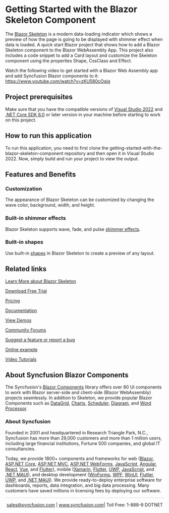 # Getting Started with the Blazor Skeleton Component

The [Blazor Skeleton](https://www.syncfusion.com/blazor-components/blazor-skeleton?utm_source=github&utm_medium=listing&utm_campaign=blazor-skeleton-github-samples) is a modern data-loading indicator which shows a preview of how the page is going to be displayed with shimmer effect when data is loaded. A quick start Blazor project that shows how to add a Blazor Skeleton component to the Blazor WebAssembly App. This project also includes a code snippet to add a Card layout and customize the Skeleton component using the properties Shape, CssClass and Effect.

Watch the following video to get started with a Blazor Web Assembly app and add Syncfusion Blazor components to it: https://www.youtube.com/watch?v=zKU580cOqjg

## Project prerequisites

Make sure that you have the compatible versions of [Visual Studio 2022](https://visualstudio.microsoft.com/downloads/) and [.NET Core SDK 6.0](https://dotnet.microsoft.com/en-us/download/dotnet/6.0) or later version in your machine before starting to work on this project.

## How to run this application

To run this application, you need to first clone the getting-started-with-the-blazor-skeleton-component repository and then open it in Visual Studio 2022. Now, simply build and run your project to view the output.

## Features and Benefits

### Customization

The appearance of Blazor Skeleton can be customized by changing the wave color, background, width, and height.

### Built-in shimmer effects

Blazor Skeleton supports wave, fade, and pulse [shimmer effects](https://blazor.syncfusion.com/documentation/skeleton/effects?utm_source=github&utm_medium=listing&utm_campaign=blazor-skeleton-github-samples).

### Built-in shapes

Use built-in [shapes](https://blazor.syncfusion.com/documentation/skeleton/shapes?utm_source=github&utm_medium=listing&utm_campaign=blazor-skeleton-github-samples) in Blazor Skeleton to create a preview of any layout.

## Related links
[Learn More about Blazor Skeleton](https://www.syncfusion.com/blazor-components/blazor-skeleton?utm_source=github&utm_medium=listing&utm_campaign=blazor-skeleton-github-samples)

[Download Free Trial](https://www.syncfusion.com/downloads/blazor?utm_source=github&utm_medium=listing&utm_campaign=blazor-skeleton-github-samples)

[Pricing](https://www.syncfusion.com/sales/teamlicense?utm_source=github&utm_medium=listing&utm_campaign=blazor-skeleton-github-samples)

[Documentation](https://blazor.syncfusion.com/documentation/skeleton/getting-started?utm_source=github&utm_medium=listing&utm_campaign=blazor-skeleton-github-samples)

[View Demos](https://github.com/SyncfusionExamples/getting-started-with-the-blazor-skeleton-component?utm_source=github&utm_medium=listing&utm_campaign=blazor-skeleton-github-samples)

[Community Forums](https://www.syncfusion.com/forums/blazor-components?utm_source=github&utm_medium=listing&utm_campaign=blazor-skeleton-github-samples)

[Suggest a feature or report a bug](https://www.syncfusion.com/feedback/blazor-components?utm_source=github&utm_medium=listing&utm_campaign=blazor-skeleton-github-samples)

[Online example](https://blazor.syncfusion.com/demos/skeleton/defaultfunctionalities?theme=bootstrap5?utm_source=github&utm_medium=listing&utm_campaign=blazor-skeleton-github-samples)

[Video Tutorials](https://www.syncfusion.com/tutorial-videos/blazor/skeleton?utm_source=github&utm_medium=listing&utm_campaign=blazor-skeleton-github-samples)

## About Syncfusion Blazor Components
The Syncfusion's [Blazor Components](https://www.syncfusion.com/blazor-components?utm_source=github&utm_medium=listing&utm_campaign=blazor-skeleton-github-samples) library offers over 80 UI components to work with Blazor server-side and client-side (Blazor WebAssembly) projects seamlessly. In addition to Skeleton, we provide popular Blazor Components such as [DataGrid](https://www.syncfusion.com/blazor-components/blazor-datagrid?utm_source=github&utm_medium=listing&utm_campaign=blazor-skeleton-github-samples), [Charts](https://www.syncfusion.com/blazor-components/blazor-charts?utm_source=github&utm_medium=listing&utm_campaign=blazor-skeleton-github-samples), [Scheduler](https://www.syncfusion.com/blazor-components/blazor-scheduler?utm_source=github&utm_medium=listing&utm_campaign=blazor-skeleton-github-samples), [Diagram](https://www.syncfusion.com/blazor-components/blazor-diagram?utm_source=github&utm_medium=listing&utm_campaign=blazor-skeleton-github-samples), and [Word Processor](https://www.syncfusion.com/blazor-components/blazor-word-processor?utm_source=github&utm_medium=listing&utm_campaign=blazor-skeleton-github-samples).

### About Syncfusion
Founded in 2001 and headquartered in Research Triangle Park, N.C., Syncfusion has more than 29,000 customers and more than 1 million users, including large financial institutions, Fortune 500 companies, and global IT consultancies.

Today, we provide 1800+ components and frameworks for web ([Blazor](https://www.syncfusion.com/blazor-components?utm_source=github&utm_medium=listing&utm_campaign=blazor-skeleton-github-samples), [ASP.NET Core](https://www.syncfusion.com/aspnet-core-ui-controls?utm_source=github&utm_medium=listing&utm_campaign=blazor-skeleton-github-samples), [ASP.NET MVC](https://www.syncfusion.com/aspnet-mvc-ui-controls?utm_source=github&utm_medium=listing&utm_campaign=blazor-skeleton-github-samples), [ASP.NET WebForms](https://www.syncfusion.com/jquery/aspnet-webforms-ui-controls?utm_source=github&utm_medium=listing&utm_campaign=blazor-skeleton-github-samples), [JavaScript](https://www.syncfusion.com/javascript-ui-controls?utm_source=github&utm_medium=listing&utm_campaign=blazor-skeleton-github-samples), [Angular](https://www.syncfusion.com/angular-components?utm_source=github&utm_medium=listing&utm_campaign=blazor-skeleton-github-samples), [React](https://www.syncfusion.com/react-components?utm_source=github&utm_medium=listing&utm_campaign=blazor-skeleton-github-samples), [Vue](https://www.syncfusion.com/vue-components?utm_source=github&utm_medium=listing&utm_campaign=blazor-skeleton-github-samples), and [Flutter](https://www.syncfusion.com/flutter-widgets?utm_source=github&utm_medium=listing&utm_campaign=blazor-skeleton-github-samples)), mobile ([Xamarin](https://www.syncfusion.com/xamarin-ui-controls?utm_source=github&utm_medium=listing&utm_campaign=blazor-skeleton-github-samples), [Flutter](https://www.syncfusion.com/flutter-widgets?utm_source=github&utm_medium=listing&utm_campaign=blazor-skeleton-github-samples), [UWP](https://www.syncfusion.com/uwp-ui-controls?utm_source=github&utm_medium=listing&utm_campaign=blazor-skeleton-github-samples), [JavaScript](https://www.syncfusion.com/javascript-ui-controls?utm_source=github&utm_medium=listing&utm_campaign=blazor-skeleton-github-samples), and [.NET MAUI](https://www.syncfusion.com/maui-controls?utm_source=github&utm_medium=listing&utm_campaign=blazor-skeleton-github-samples)), and desktop development ([WinForms](https://www.syncfusion.com/winforms-ui-controls?utm_source=github&utm_medium=listing&utm_campaign=blazor-skeleton-github-samples), [WPF](https://www.syncfusion.com/wpf-controls?utm_source=github&utm_medium=listing&utm_campaign=blazor-skeleton-github-samples), [WinUI](https://www.syncfusion.com/winui-controls?utm_source=github&utm_medium=listing&utm_campaign=blazor-skeleton-github-samples), [Flutter](https://www.syncfusion.com/flutter-widgets?utm_source=github&utm_medium=listing&utm_campaign=blazor-skeleton-github-samples), [UWP](https://www.syncfusion.com/uwp-ui-controls?utm_source=github&utm_medium=listing&utm_campaign=blazor-skeleton-github-samples), and [.NET MAUI](https://www.syncfusion.com/maui-controls?utm_source=github&utm_medium=listing&utm_campaign=blazor-skeleton-github-samples)). We provide ready-to-deploy enterprise software for dashboards, reports, data integration, and big data processing. Many customers have saved millions in licensing fees by deploying our software.

<hr style="height:0.3px;border:none;color:lightgrey;background-color:lightgrey;" />

<p align="center">
<a href="mailto:sales@syncfusion.com?Subject=Syncfusion Blazor Skeleton - GitHub" target="_top">sales@syncfusion.com</a> | <a href="https://www.syncfusion.com?utm_source=github&utm_medium=listing&utm_campaign=blazor-skeleton-github-samples">www.syncfusion.com</a>| Toll Free: 1-888-9 DOTNET <br>
</p>

